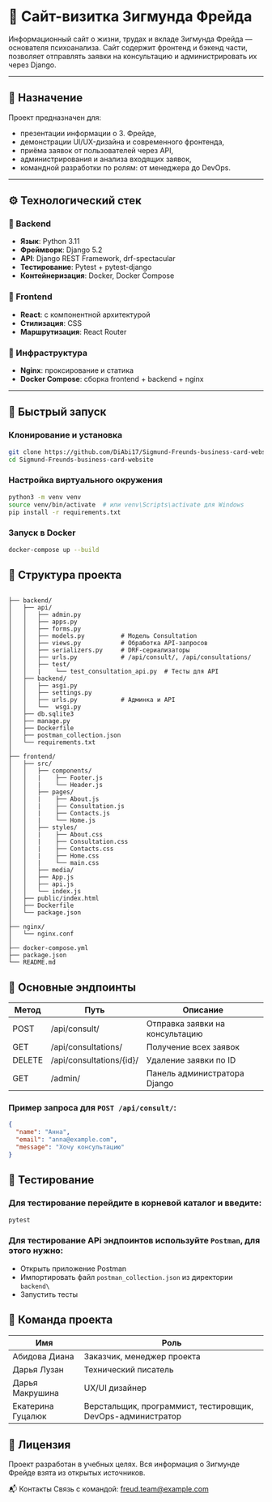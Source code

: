 # 🧠 Сайт-визитка Зигмунда Фрейда

Информационный сайт о жизни, трудах и вкладе Зигмунда Фрейда — основателя психоанализа. Сайт содержит фронтенд и бэкенд части, позволяет отправлять заявки на консультацию и администрировать их через Django.

---

## 📌 Назначение

Проект предназначен для:

- презентации информации о З. Фрейде,
- демонстрации UI/UX-дизайна и современного фронтенда,
- приёма заявок от пользователей через API,
- администрирования и анализа входящих заявок,
- командной разработки по ролям: от менеджера до DevOps.

---

## ⚙️ Технологический стек

### 🔧 Backend
- **Язык**: Python 3.11
- **Фреймворк**: Django 5.2
- **API**: Django REST Framework, drf-spectacular
- **Тестирование**: Pytest + pytest-django
- **Контейнеризация**: Docker, Docker Compose

### 🎨 Frontend
- **React**: с компонентной архитектурой
- **Стилизация**: CSS
- **Маршрутизация**: React Router

### 🧱 Инфраструктура
- **Nginx**: проксирование и статика
- **Docker Compose**: сборка frontend + backend + nginx

---

## 🚀 Быстрый запуск

### Клонирование и установка

```bash
git clone https://github.com/DiAbi17/Sigmund-Freunds-business-card-website.git
cd Sigmund-Freunds-business-card-website
```

### Настройка виртуального окружения
```bash
python3 -m venv venv
source venv/bin/activate  # или venv\Scripts\activate для Windows
pip install -r requirements.txt
```
### Запуск в Docker
```bash
docker-compose up --build
```

## 📁 Структура проекта
```text

├── backend/
│   ├── api/
│   │   ├── admin.py
│   │   ├── apps.py
│   │   ├── forms.py
│   │   ├── models.py          # Модель Consultation
│   │   ├── views.py           # Обработка API-запросов
│   │   ├── serializers.py     # DRF-сериализаторы
│   │   ├── urls.py            # /api/consult/, /api/consultations/
│   │   ├── test/ 
│   │   |    └── test_consultation_api.py  # Тесты для API
│   ├── backend/
│   │   ├── asgi.py
│   │   ├── settings.py
│   │   ├── urls.py            # Админка и API
│   │   └──  wsgi.py
│   ├── db.sqlite3
│   ├── manage.py
│   ├── Dockerfile
│   ├── postman_collection.json
│   └── requirements.txt
│
├── frontend/
│   ├── src/
│   │   ├── components/
│   │   |    ├── Footer.js
│   │   |    └── Header.js
│   │   ├── pages/
│   │   |    ├── About.js
│   │   |    ├── Consultation.js
│   │   |    ├── Contacts.js
│   │   |    └── Home.js
│   │   ├── styles/
│   │   |    ├── About.css
│   │   |    ├── Consultation.css
│   │   |    ├── Contacts.css
│   │   |    ├── Home.css
│   │   |    └── main.css
│   │   ├── media/
│   │   ├── App.js
│   │   ├── api.js
│   │   └── index.js
│   ├── public/index.html
│   ├── Dockerfile
│   └── package.json
│
├── nginx/
│   └── nginx.conf
│
├── docker-compose.yml
├── package.json
└── README.md
```
## 🔌 Основные эндпоинты

Метод  |	Путь                 |	Описание
------ |-------------------------|----------
POST   |/api/consult/            |	Отправка заявки на консультацию
GET    |/api/consultations/      |	Получение всех заявок
DELETE |/api/consultations/{id}/ |	Удаление заявки по ID
GET    |/admin/                  |	Панель администратора Django

### Пример запроса для ```POST /api/consult/```:

```json
{
  "name": "Анна",
  "email": "anna@example.com",
  "message": "Хочу консультацию"
}
```
## 🧪 Тестирование
### Для тестирование перейдите в корневой каталог и введите:

```bash
pytest
```
### Для тестирование APi эндпоинтов используйте `Postman`, для этого нужно:

- Открыть приложение Postman
- Импортировать файл `postman_collection.json` из директории `backend\`
- Запустить тесты
 

## 👥 Команда  проекта
Имя	|Роль
----|----
Абидова Диана |	Заказчик, менеджер проекта
Дарья Лузан	|Технический писатель
Дарья Макрушина |	UX/UI дизайнер
Екатерина Гуцалюк |	Верстальщик, программист, тестировщик, DevOps-администратор

## 🧠 Лицензия
Проект разработан в учебных целях. Вся информация о Зигмунде Фрейде взята из открытых источников.

📬 Контакты
Связь с командой: freud.team@example.com